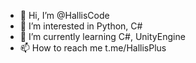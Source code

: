 - 👋 Hi, I’m @HallisCode
- 👀 I’m interested in Python, C#
- 🌱 I’m currently learning C#, UnityEngine
- 📫 How to reach me t.me/HallisPlus
